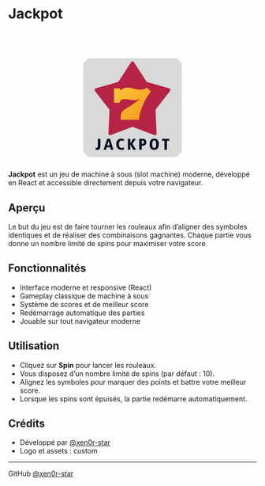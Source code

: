 # Jackpot

<h1 align="center">
  <br>
  <img src="./docs/Logo.png" width="200">
  <br>
</h1>

**Jackpot** est un jeu de machine à sous (slot machine) moderne, développé en React et accessible directement depuis votre navigateur.

## Aperçu

Le but du jeu est de faire tourner les rouleaux afin d’aligner des symboles identiques et de réaliser des combinaisons gagnantes. Chaque partie vous donne un nombre limité de spins pour maximiser votre score.

## Fonctionnalités

- Interface moderne et responsive (React)
- Gameplay classique de machine à sous
- Système de scores et de meilleur score
- Redémarrage automatique des parties
- Jouable sur tout navigateur moderne

## Utilisation

- Cliquez sur **Spin** pour lancer les rouleaux.
- Vous disposez d’un nombre limité de spins (par défaut : 10).
- Alignez les symboles pour marquer des points et battre votre meilleur score.
- Lorsque les spins sont épuisés, la partie redémarre automatiquement.

## Crédits

- Développé par [@xen0r-star](https://github.com/xen0r-star)
- Logo et assets : custom

---

GitHub [@xen0r-star](https://github.com/xen0r-star)